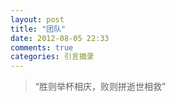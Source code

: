 ```yaml
---
layout: post
title: "团队"
date: 2012-08-05 22:33
comments: true
categories: 引言摘录
---
```

> “胜则举杯相庆，败则拼逝世相救”
